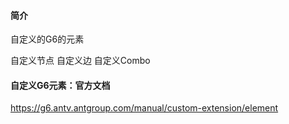#### 简介
自定义的G6的元素

自定义节点
自定义边
自定义Combo

#### 自定义G6元素：官方文档
https://g6.antv.antgroup.com/manual/custom-extension/element




